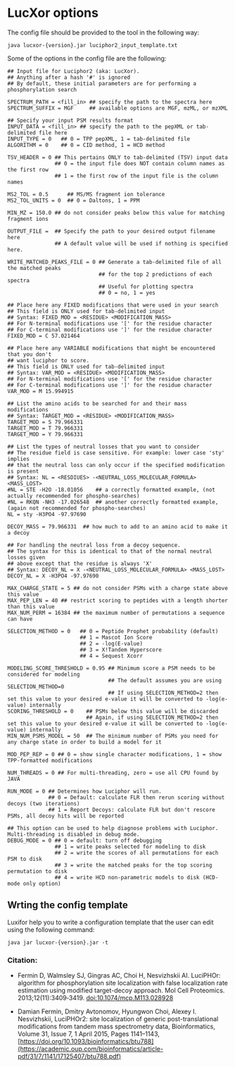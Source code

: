 # LucXor options

The config file should be provided to the tool in the following way:

```
java lucxor-{version}.jar luciphor2_input_template.txt
```

Some of the options in the config file are the following:

```
## Input file for Luciphor2 (aka: LucXor).
## Anything after a hash '#' is ignored
## By default, these initial parameters are for performing a phosphorylation search

SPECTRUM_PATH = <fill_in> ## specify the path to the spectra here
SPECTRUM_SUFFIX = MGF     ## available options are MGF, mzML, or mzXML

## Specify your input PSM results format
INPUT_DATA = <fill_in> ## specify the path to the pepXML or tab-delimited file here
INPUT_TYPE = 0   ## 0 = TPP pepXML, 1 = tab-delimited file
ALGORITHM = 0    ## 0 = CID method, 1 = HCD method

TSV_HEADER = 0 ## This pertains ONLY to tab-delimited (TSV) input data
               ## 0 = the input file does NOT contain column names as the first row
               ## 1 = the first row of the input file is the column names

MS2_TOL = 0.5      ## MS/MS fragment ion tolerance
MS2_TOL_UNITS = 0  ## 0 = Daltons, 1 = PPM

MIN_MZ = 150.0 ## do not consider peaks below this value for matching fragment ions

OUTPUT_FILE =  ## Specify the path to your desired output filename here
               ## A default value will be used if nothing is specified here.

WRITE_MATCHED_PEAKS_FILE = 0 ## Generate a tab-delimited file of all the matched peaks
                             ## for the top 2 predictions of each spectra
                             ## Useful for plotting spectra
                             ## 0 = no, 1 = yes

## Place here any FIXED modifications that were used in your search
## This field is ONLY used for tab-delimited input
## Syntax: FIXED_MOD = <RESIDUE> <MODIFICATION_MASS>
## For N-terminal modifications use '[' for the residue character
## For C-terminal modifications use ']' for the residue character
FIXED_MOD = C 57.021464

## Place here any VARIABLE modifications that might be encountered that you don't
## want luciphor to score.
## This field is ONLY used for tab-delimited input
## Syntax: VAR_MOD = <RESIDUE> <MODIFICATION_MASS>
## For N-terminal modifications use '[' for the residue character
## For C-terminal modifications use ']' for the residue character
VAR_MOD = M 15.994915

## List the amino acids to be searched for and their mass modifications
## Syntax: TARGET_MOD = <RESIDUE> <MODIFICATION_MASS>
TARGET_MOD = S 79.966331
TARGET_MOD = T 79.966331
TARGET_MOD = Y 79.966331

## List the types of neutral losses that you want to consider
## The residue field is case sensitive. For example: lower case 'sty' implies
## that the neutral loss can only occur if the specified modification is present
## Syntax: NL = <RESDIUES> -<NEUTRAL_LOSS_MOLECULAR_FORMULA> <MASS_LOST>
#NL = STE -H2O -18.01056    ## a correctly formatted example, (not actually recommended for phospho-searches)
#NL = RKQN -NH3 -17.026548  ## another correctly formatted example, (again not recommended for phospho-searches)
NL = sty -H3PO4 -97.97690

DECOY_MASS = 79.966331  ## how much to add to an amino acid to make it a decoy

## For handling the neutral loss from a decoy sequence.
## The syntax for this is identical to that of the normal neutral losses given
## above except that the residue is always 'X'
## Syntax: DECOY_NL = X -<NEUTRAL_LOSS_MOLECULAR_FORMULA> <MASS_LOST>
DECOY_NL = X -H3PO4 -97.97690

MAX_CHARGE_STATE = 5 ## do not consider PSMs with a charge state above this value
MAX_PEP_LEN = 40 ## restrict scoring to peptides with a length shorter than this value
MAX_NUM_PERM = 16384 ## the maximum number of permutations a sequence can have

SELECTION_METHOD = 0   ## 0 = Peptide Prophet probability (default)
                       ## 1 = Mascot Ion Score
                       ## 2 = -log(E-value)
                       ## 3 = X!Tandem Hyperscore
                       ## 4 = Sequest Xcorr

MODELING_SCORE_THRESHOLD = 0.95 ## Minimum score a PSM needs to be considered for modeling
                                ## The default assumes you are using SELECTION_METHOD=0
                                ## If using SELECTION_METHOD=2 then set this value to your desired e-value it will be converted to -log(e-value) internally
SCORING_THRESHOLD = 0    ## PSMs below this value will be discarded
                         ## Again, if using SELECTION_METHOD=2 then set this value to your desired e-value it will be converted to -log(e-value) internally
MIN_NUM_PSMS_MODEL = 50  ## The minimum number of PSMs you need for any charge state in order to build a model for it

MOD_PEP_REP = 0 ## 0 = show single character modifications, 1 = show TPP-formatted modifications

NUM_THREADS = 0 ## For multi-threading, zero = use all CPU found by JAVA

RUN_MODE = 0 ## Determines how Luciphor will run.
             ## 0 = Default: calculate FLR then rerun scoring without decoys (two iterations)
             ## 1 = Report Decoys: calculate FLR but don't rescore PSMs, all decoy hits will be reported

## This option can be used to help diagnose problems with Luciphor. Multi-threading is disabled in debug mode.
DEBUG_MODE = 0 ## 0 = default: turn off debugging
               ## 1 = write peaks selected for modeling to disk
               ## 2 = write the scores of all permutations for each PSM to disk
               ## 3 = write the matched peaks for the top scoring permutation to disk
               ## 4 = write HCD non-parametric models to disk (HCD-mode only option)
```

## Wrting the config template

Luxifor help you to write a configuration template that the user can edit using the following command:

```
java jar lucxor-{version}.jar -t
```

### Citation:

- Fermin D, Walmsley SJ, Gingras AC, Choi H, Nesvizhskii AI. LuciPHOr: algorithm for phosphorylation site localization with false localization rate estimation using modified target-decoy approach. Mol Cell Proteomics. 2013;12(11):3409‐3419. [doi:10.1074/mcp.M113.028928](https://www.ncbi.nlm.nih.gov/pmc/articles/pmid/23918812/)

- Damian Fermin, Dmitry Avtonomov, Hyungwon Choi, Alexey I. Nesvizhskii, LuciPHOr2: site localization of generic post-translational modifications from tandem mass spectrometry data, Bioinformatics, Volume 31, Issue 7, 1 April 2015, Pages 1141–1143, [https://doi.org/10.1093/bioinformatics/btu788](https://academic.oup.com/bioinformatics/article-pdf/31/7/1141/17125407/btu788.pdf)